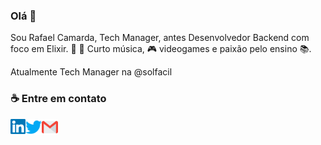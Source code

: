### Olá 👋

Sou Rafael Camarda, Tech Manager, antes Desenvolvedor Backend com foco em Elixir. 🎹 🎸 Curto música, 🎮 videogames e paixão pelo ensino 📚.

Atualmente Tech Manager na @solfacil


### ☕ Entre em contato
<div>
  <a href="https://in.linkedin.com/in/rafaelcamarda" target="_blank">
    <img align="left" alt="Rafael | Linkedin" width="24px" src="https://github.com/hargun79/hargun79/blob/master/Assets/Linkedin.svg" />
  </a>
  <a href="https://twitter.com/rafacamarda" target="_blank">
    <img align="left" alt="Rafael | Twitter" width="26px" src="https://github.com/hargun79/hargun79/blob/master/Assets/Twitter.svg" />
  </a>
  <a href="mailto:rf.camarda@gmail.com">
    <img align="left" alt="Rafael | Gmail" width="26px" src="https://github.com/hargun79/hargun79/blob/master/Assets/Gmail.svg" />
  </a>
  <div>
